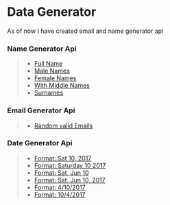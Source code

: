 Data Generator
===================

As of now I have created email and name generator api

### Name Generator Api
>- [Full Name](https://node-data-generator.herokuapp.com/api/names/fullNames?n=20)
>- [Male Names](https://node-data-generator.herokuapp.com/api/names/maleNames?n=20)
>- [Female Names](https://node-data-generator.herokuapp.com/api/names/femaleNames?n=20)
>- [With Middle Names](https://node-data-generator.herokuapp.com/api/names/middleNames?n=20)
>- [Surnames](https://node-data-generator.herokuapp.com/api/names/surnames?n=20)

### Email Generator Api
>- [Random valid Emails](https://node-data-generator.herokuapp.com/api/emails?n=20)

### Date Generator Api
>- [Format: Sat 10, 2017](https://node-data-generator.herokuapp.com/api/date?maxYear=2017&minYear=1997&format=Sat%2010,%202017&n=200)
>- [Format: Saturday 10 2017](https://node-data-generator.herokuapp.com/api/date?maxYear=2017&minYear=1997&format=Saturday%2010%202017&n=200)
>- [Format: Sat, Jun 10](https://node-data-generator.herokuapp.com/api/date?maxYear=2017&minYear=1997&format=Sat,%20Jun%2010&n=200)
>- [Format: Sat, Jun 10, 2017](https://node-data-generator.herokuapp.com/api/date?maxYear=2017&minYear=1997&format=Sat,%20Jun%2010,%202017&n=200)
>- [Format: 4/10/2017](https://node-data-generator.herokuapp.com/api/date?maxYear=2017&minYear=1997&format=4/10/2017&n=200)
>- [Format: 10/4/2017](https://node-data-generator.herokuapp.com/api/date?maxYear=2017&minYear=1997&format=10/4/2017&n=200)
